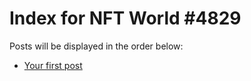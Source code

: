 # Index for NFT World #4829
Posts will be displayed in the order below:

- [Your first post](./001-first.md)

